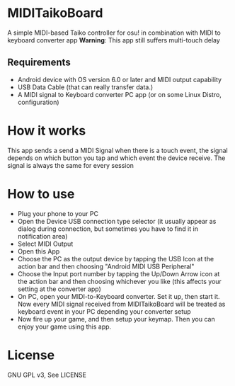 # MIDITaikoBoard
A simple MIDI-based Taiko controller for osu! in combination with MIDI to keyboard converter app
**Warning**: This app still suffers multi-touch delay

## Requirements
- Android device with OS version 6.0 or later and MIDI output capability
- USB Data Cable (that can really transfer data.)
- A MIDI signal to Keyboard converter PC app (or on some Linux Distro, configuration)

# How it works
This app sends a send a MIDI Signal when there is a touch event, the signal depends on which 
button you tap and which event the device receive. The signal is always the same for every session

# How to use
- Plug your phone to your PC
- Open the Device USB connection type selector
(it usually appear as dialog during connection, but sometimes you have to find it in notification area)
- Select MIDI Output
- Open this App
- Choose the PC as the output device by tapping the USB Icon at the action bar
and then choosing "Android MIDI USB Peripheral"
- Choose the Input port number by tapping the Up/Down Arrow icon at the action bar
and then choosing whichever you like (this affects your setting at the converter app)
- On PC, open your MIDI-to-Keyboard converter. Set it up, then start it. 
Now every MIDI signal received from MIDITaikoBoard will be treated as keyboard event in your PC depending your converter setup
- Now fire up your game, and then setup your keymap. Then you can enjoy your game using this app.

# License
GNU GPL v3, See LICENSE
